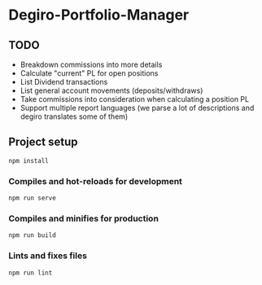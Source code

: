# Degiro-Portfolio-Manager

## TODO
 - Breakdown commissions into more details
 - Calculate "current" PL for open positions
 - List Dividend transactions
 - List general account movements (deposits/withdraws)
 - Take commissions into consideration when calculating a position PL
 - Support multiple report languages (we parse a lot of descriptions and degiro translates some of them)

## Project setup
```
npm install
```

### Compiles and hot-reloads for development
```
npm run serve
```

### Compiles and minifies for production
```
npm run build
```

### Lints and fixes files
```
npm run lint
```
